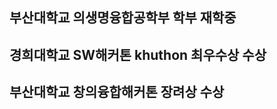 ## 부산대학교 의생명융합공학부 학부 재학중

## 경희대학교 SW해커톤 khuthon 최우수상 수상
## 부산대학교 창의융합해커톤 장려상 수상





<!--
**studyhard01/studyhard01** is a ✨ _special_ ✨ repository because its `README.md` (this file) appears on your GitHub profile.

Here are some ideas to get you started:

- 🔭 I’m currently working on ...
- 🌱 I’m currently learning ...
- 👯 I’m looking to collaborate on ...
- 🤔 I’m looking for help with ...
- 💬 Ask me about ...
- 📫 How to reach me: ...
- 😄 Pronouns: ...
- ⚡ Fun fact: ...
-->
